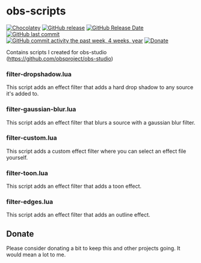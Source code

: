 # obs-scripts
[![Chocolatey](https://img.shields.io/chocolatey/v/obs-studio-wiiplayer2-scripts.svg?style=flat-square)](https://chocolatey.org/packages/obs-studio-wiiplayer2-scripts)
[![GitHub release](https://img.shields.io/github/release/wiiplayer2/obs-scripts.svg?style=flat-square)](https://github.com/WiiPlayer2/obs-scripts/releases/latest)
[![GitHub Release Date](https://img.shields.io/github/release-date/WiiPlayer2/obs-scripts.svg?style=flat-square)](https://github.com/WiiPlayer2/obs-scripts/releases/latest)
[![GitHub last commit](https://img.shields.io/github/last-commit/wiiplayer2/obs-scripts.svg?style=flat-square)](https://github.com/WiiPlayer2/obs-scripts/commits)
[![GitHub commit activity the past week, 4 weeks, year](https://img.shields.io/github/commit-activity/4w/WiiPlayer2/obs-scripts.svg?style=flat-square)](https://github.com/WiiPlayer2/obs-scripts/commits)
[![Donate](https://img.shields.io/badge/liberapay-donate-red.svg?style=flat-square)](https://liberapay.com/WiiPlayer2/)

Contains scripts I created for obs-studio (https://github.com/obsproject/obs-studio)

### filter-dropshadow.lua
This script adds an effect filter that adds a hard drop shadow to any source it's added to.

### filter-gaussian-blur.lua
This script adds an effect filter that blurs a source with a gaussian blur filter.

### filter-custom.lua
This script adds a custom effect filter where you can select an effect file yourself.

### filter-toon.lua
This script adds an effect filter that adds a toon effect.

### filter-edges.lua
This script adds an effect filter that adds an outline effect.

## Donate
Please consider donating a bit to keep this and other projects going. It would mean a lot to me.
